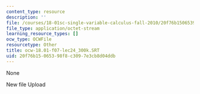 ```yaml
---
content_type: resource
description: ''
file: /courses/18-01sc-single-variable-calculus-fall-2010/20f76b15065398f8c3097e3cb8d04ddb_ocw-18.01-f07-lec24_300k.SRT
file_type: application/octet-stream
learning_resource_types: []
ocw_type: OCWFile
resourcetype: Other
title: ocw-18.01-f07-lec24_300k.SRT
uid: 20f76b15-0653-98f8-c309-7e3cb8d04ddb
---
```

None

New file Upload